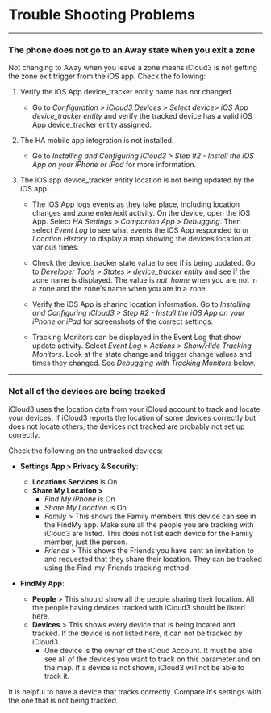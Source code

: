# Trouble Shooting Problems



-----

### The phone does not go to an Away state when you exit a zone

Not changing to Away when you leave a zone means iCloud3 is not getting the zone exit trigger from the iOS app. Check the following:

1. Verify the iOS App device_tracker entity name has not changed. 

   - Go to *Configuration > iCloud3 Devices > Select device> iOS App device_tracker entity* and verify the tracked device has a valid iOS App device_tracker entity assigned.

2. The HA mobile app integration is not installed. 

   - Go to *Installing and Configuring iCloud3 > Step #2 - Install the iOS App on your iPhone or iPad* for more information.

3. The iOS app device_tracker entity location is not being updated by the iOS app. 

   - The iOS App logs events as they take place, including location changes and zone enter/exit activity. On the device, open the iOS App. Select *HA Settings > Companion App > Debugging*. Then select *Event Log* to see what events the iOS App responded to or *Location History* to display a map showing the devices location at various times.

   - Check the device_tracker state value to see if is being updated. Go to *Developer Tools > States > device_tracker entity* and see if the zone name is displayed. The value is *not_home* when you are not in a zone and the zone's name when you are in a zone.

   - Verify the iOS App is sharing location information. Go to *Installing and Configuring iCloud3 > Step #2 - Install the iOS App on your iPhone or iPad* for screenshots of the correct settings.

   - Tracking Monitors can be displayed in the Event Log that show update activity. Select *Event Log > Actions > Show/Hide Tracking Monitors*. Look at the state change and trigger change values and times they changed. See *Debugging with Tracking Monitors* below.



-----

### Not all of the devices are being tracked

iCloud3 uses the location data from your iCloud account to track and locate your devices. If iCloud3 reports the location of some devices correctly but does not locate others, the devices not tracked are probably not set up correctly.

Check the following on the untracked devices:
- **Settings App > Privacy & Security**:
  - **Locations Services** is On
  - **Share My Location >**
    - *Find My iPhone* is On
    - *Share My Location* is On
    - *Family* > This shows the Family members this device can see in the FindMy app. Make sure all the people you are tracking with iCloud3 are listed. This does not list each device for the Family member, just the person.
    - *Friends* > This shows the Friends you have sent an invitation to and requested that they share their location. They can be tracked using the Find-my-Friends tracking method.

- **FindMy App**:
  - **People** > This should show all the people sharing their location. All the people having devices tracked with iCloud3 should be listed here.
  - **Devices** > This shows every device that is being located and tracked. If the device is not listed here, it can not be tracked by iCloud3. 
    - One device is the owner of the iCloud Account. It must be able see all of the devices you want to track on this parameter and on the map. If a device is not shown, iCloud3 will not be able to track it.

It is helpful to have a device that tracks correctly. Compare it's settings with the one that is not being tracked.


